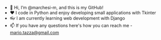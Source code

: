 - 🐍 Hi, I’m @marchesi-m, and this is my GitHub!
- ❤ I code in Python and enjoy developing small applications with Tkinter
- 👓 I am currently learning web development with Django
- 📫 If you have any questions here's how you can reach me - mario.tazza@gmail.com

<!---
marchesi-m/marchesi-m is a ✨ special ✨ repository because its `README.md` (this file) appears on your GitHub profile.
You can click the Preview link to take a look at your changes.
--->
